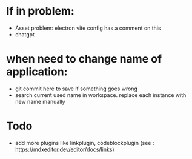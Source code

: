 # If in problem:
- Asset problem: electron vite config has a comment on this
- chatgpt

# when need to change name of application:
- git commit here to save if something goes wrong
- search current used name in workspace. replace each instance with new name manually

# Todo
- add more plugins like linkplugin, codeblockplugin (see : https://mdxeditor.dev/editor/docs/links)
<!-- 
# Market this product

A minimalistic daily journaling desktop app. 
With helpful templates to get started
- {use my own obsidian templates with variations}
- Ai integration :
    - what:
        - the ai should be optional and should be off by default. People will be scared if I tell them their notes are not totally private. 
    - how:  
        - comment on people's day and give suggestions for improvements
        - ask them whether they did the thing they were talking about few notes ago.
        - ask them how there relationship with person x is going these days. x is someone they mentioned in their journal
    - The way to set this up: 
        - ask people to get their api key from gemini, chatgpt, etc.
        - have them input that key. then use that key to have ai working
        - have an easy tutorial in app with images on how to do it. infact write a blog about getting openAI keys and link to it??? 
 -->